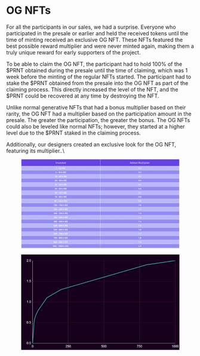 # OG NFTs

For all the participants in our sales, we had a surprise. Everyone who participated in the presale or earlier and held the received tokens until the time of minting received an exclusive OG NFT. These NFTs featured the best possible reward multiplier and were never minted again, making them a truly unique reward for early supporters of the project.

To be able to claim the OG NFT, the participant had to hold 100% of the $PRNT obtained during the presale until the time of claiming, which was 1 week before the minting of the regular NFTs started. The participant had to stake the $PRNT obtained from the presale into the OG NFT as part of the claiming process. This directly increased the level of the NFT, and the $PRNT could be recovered at any time by destroying the NFT.

Unlike normal generative NFTs that had a bonus multiplier based on their rarity, the OG NFT had a multiplier based on the participation amount in the presale. The greater the participation, the greater the bonus. The OG NFTs could also be leveled like normal NFTs; however, they started at a higher level due to the $PRNT staked in the claiming process.

Additionally, our designers created an exclusive look for the OG NFT, featuring its multiplier..\


<figure><img src="../../.gitbook/assets/OGs.jpeg" alt=""><figcaption></figcaption></figure>

<figure><img src="../../.gitbook/assets/0_Ecc5JGSQItA3T7oy.png" alt=""><figcaption></figcaption></figure>
